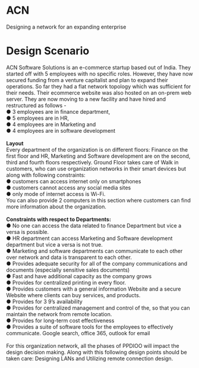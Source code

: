 # ACN
Designing a network for an expanding enterprise

# Design Scenario

ACN Software Solutions is an e-commerce startup based out of India. They started off with 5
employees with no specific roles. However, they have now secured funding from a venture
capitalist and plan to expand their operations. So far they had a flat network topology which was
sufficient for their needs. Their ecommerce website was also hosted on an on-prem web server.
They are now moving to a new facility and have hired and restructured as follows -<br>
● 3 employees are in finance department,<br>
● 5 employees are in HR,<br>
● 4 employees are in Marketing and<br>
● 4 employees are in software development<br>
<br>
**Layout**<br>
Every department of the organization is on different floors: Finance on the first floor and HR,
Marketing and Software development are on the second, third and fourth floors respectively.
Ground Floor takes care of Walk in customers, who can use organization networks in their smart
devices but along with following constraints:<br>
● customers can access internet only on smartphones<br>
● customers cannot access any social media sites<br>
● only mode of internet access is Wi-Fi.<br>
You can also provide 2 computers in this section where customers can find more information
about the organization.<br>
<br>
**Constraints with respect to Departments:**<br>
● No one can access the data related to finance Department but vice a versa is possible.<br>
● HR department can access Marketing and Software development department but vice a
versa is not true.<br>
● Marketing and software departments can communicate to each other over network and
data is transparent to each other.<br>
● Provides adequate security for all of the company communications and documents
(especially sensitive sales documents)<br>
● Fast and have additional capacity as the company grows<br>
● Provides for centralized printing in every floor.<br>
● Provides customers with a general information Website and a secure Website where
clients can buy services, and products.<br>
● Provides for 3 9’s availability<br>
● Provides for centralized management and control of the, so that you can maintain the
network from remote location.<br>
● Provides for long-term cost effectiveness<br>
● Provides a suite of software tools for the employees to effectively communicate. Google
search, office 365, outlook for email<br>
<br>
For this organization network, all the phases of PPDIOO will impact the design decision making.
Along with this following design points should be taken care: Designing LANs and Utilizing
remote connection design.<br>
